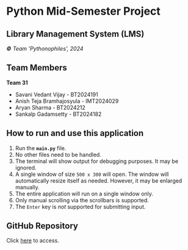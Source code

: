 Python Mid-Semester Project
===========================

Library Management System (LMS)
-------------------------------

_**©** Team 'Pythonophiles', 2024_

## Team Members
**Team 31**
* Savani Vedant Vijay      - BT2024191
* Anish Teja Bramhajosyula - IMT2024029
* Aryan Sharma             - BT2024212
* Sankalp Gadamsetty       - BT2024182

## How to run and use this application
1. Run the **`main.py`** file.
2. No other files need to be handled.
3. The terminal will show output for debugging purposes. It may be ignored.
4. A single window of size `500 x 300` will open. The window will automatically resize itself as needed. However, it may be enlarged manually.
5. The entire application will run on a single window only.
6. Only manual scrolling via the scrollbars is supported.
7. The `Enter` key is _not_ supported for submitting input.

## GitHub Repository
Click [here](https://github.com/Vedant-Savani/Python_M_Sem_1_24) to access.
